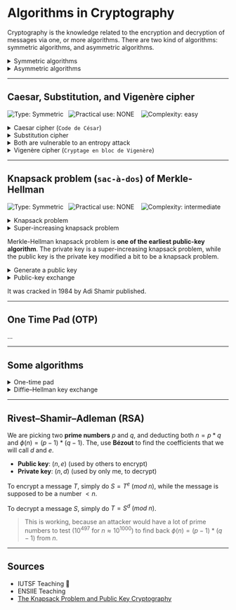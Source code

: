 # Algorithms in Cryptography

Cryptography is the knowledge related to the encryption and decryption of messages via one, or more algorithms. There are two kind of algorithms: symmetric algorithms, and asymmetric algorithms.

<details class="details-e">
<summary>Symmetric algorithms</summary>

In symmetric algorithms, **both** of the sender and the receiver know the key: k. Algorithm are known to the public.

* **A** use an algorithm C to encrypt the message with the key k, generating a cipher (`message encrypté`) c : `c = C(k, m)`
* **B** use an algorithm D to decrypt the message with the same key k : `m = D(k, c)`
</details>

<details class="details-e">
<summary>Asymmetric algorithms</summary>

...
</details>

<hr class="sl">

## Caesar, Substitution, and Vigenère cipher

![Type: Symmetric](https://img.shields.io/badge/Type-Symmetric-7cfc00)&nbsp;&nbsp;
![Practical use: NONE](https://img.shields.io/badge/Practical%20use-none%20😒-7cfc00)
&nbsp;&nbsp;
![Complexity: easy](https://img.shields.io/badge/Complexity-easy-7cfc00)

<div class="row row-cols-md-2 mt-4"><div>

<details class="details-e">
<summary>Caesar cipher (<code>Code de César</code>)</summary>

Caesar was replacing letters like this $a \to d,\ b \to e,\ ...,\ z \to c$. Each letter is associated with another one "k" letters forward (k=3 in the previous example), modulus the number of letters (26). To decrypt, for each letter, go backward by "k" letters to get back the decrypted letter.

* **Possible values for k**: $26$
* **Secure**: weak
  * Bruteforce attack
  * Entropy attack
* **Try it online**: [Caesar cipher online (cryptii.com)](https://cryptii.com/pipes/caesar-cipher)

</details>
</div><div>

<details class="details-e">
<summary>Substitution cipher</summary>

On the same idea as the caesar cipher, the **substitution cipher** is associating each letter by another like $a \to w,\ b \to e,\ etc.$. The key is a dictionary of 26 letters (a-z).

* **Possible values for k**: $26! ≈ 2^{88.4}$
* **Secure**: weak
  * Entropy attack
* **Try it online**: [Substitution cipher (dcode.fr)](https://www.dcode.fr/substitution-cipher)
</details>
</div></div>

<details class="details-e">
<summary>Both are vulnerable to an entropy attack</summary>

In any language, there are letters, 2-letters long words, 3-letters long words, and so on, that are statistically very likely to be in any text. In French/English, the most common letter is `e`, while there are a lot of common words such as `de`, `du`, `le`, `la`... To find them, you need to analyze the frequence of letters/words.
</details>

<details class="details-e">
<summary>Vigenère cipher (<code>Cryptage en bloc de Vigenère</code>)</summary>

This is a caesar cipher, but split into blocs. The goal was to avoid entropy attacks, because a same letter will most likely be enciphered as  different ciphertext letters.

* **Possible values for k**: $26^n$
* **Secure**: weak
  * Entropy attack to find the size of the key, because the key is repeated
  * Once the size of the key if found, each bloc is handled as we would for a caesar cipher
* **Try it online**: [Vigenère cipher (cryptii.com)](https://cryptii.com/pipes/vigenere-cipher)

<details class="details-e">
<summary>Example</summary>

* **message**: `memorize`
* **key**: `vgn`
* **cipher text**: `memorize+vgnvgnv=hkzjxvuk`
  * $M=12$, $V=21$, $12+21=33\equiv 7\ (mod\ 26)=H$
  * $E=4$, $G=6$, $4+6=10\equiv 10\ (mod\ 26)=K$
  * $M=12$, $N=13$, $12+13=25\equiv 25\ (mod\ 26)=Z$
  * ...
* **decrypt**: `hkzjxvuk+vgnvgnv=memorize`
  * $H=7$, $V=21$, $7 - 21 + 26 \equiv 12\ (mod\ 26)=M$
  * $K=10$, $G=6$, $10 - 6 + 26 \equiv 4\ (mod\ 26)=E$
  * $Z=25$, $N=13$, $25 - 13 + 26 \equiv 12\ (mod\ 26)=M$
  * $J=9$, $V=21$, $9 - 21 + 26 \equiv 14\ (mod\ 26)=O$
  * ...
</details>
</details>

<hr class="sr">

## Knapsack problem (`sac-à-dos`) of Merkle-Hellman

![Type: Symmetric](https://img.shields.io/badge/Type-Symmetric-7cfc00)&nbsp;&nbsp;
![Practical use: NONE](https://img.shields.io/badge/Practical%20use-none%20😒-7cfc00)
&nbsp;&nbsp;
![Complexity: intermediate](https://img.shields.io/badge/Complexity-intermediate-7cfc00)

<details class="details-e">
<summary>Knapsack problem</summary>

The most know bag/knapsack problem is the **0-1 knapsack problem**. You got a "bag/Knapsack" of numbers <small>(ex: 23, 5, 11, 2, 55)</small>. Your message is made of `0`, and `1`, and using this method `1` means you picked something from the bag, `0` means you didn't. Then, make the sum of the numbers you picked in the bag to create the **cipher**. Note that you **will have to split the message into groups** having the size of the knapsack.

* **Knapsack**: $2, 5, 11, 23, 55$ (up to you, size=6)
* **Message**: $1100111001 = 11001\ 10001$ (group of 6)
* **Cipher**
  * $2 + 5 + 0 + 0 + 55 = 62$ (first group)
  * $2 + 0 + 0 + 0 + 55 = 57$ (second group)
* **Cipher text**: $62, 57$
</details>

<details class="details-e"> 
<summary>Super-increasing knapsack problem</summary>

An easy knapsack problem is the **super-increasing knapsack problem**, in which every next entry of the bag is greater than the sum of the previous terms. It make it easy to decipher the message without the key, as if the cipher is greater or equals than the current greatest value of the knapsack, then it is inside the knapsack of the message. 

* **Knapsack**: $2, 5, 11, 23, 55$
* **Cipher**: 62
* Decipher
  * $62 \ge 55$ ? yes, then 55 is in.
  * $7 \ge 23$ ? no, then 23 is not in
  * $7 \ge 11$ ? no, then 11 is not in.
  * $7 \ge 5$ ? yes, then 5 is in.
  * $2 \ge 2$ ? yes, then 2 is in.
* **Result**: 11001

</details>

Merkle-Hellman knapsack problem is **one of the earliest public-key algorithm**. The private key is a super-increasing knapsack problem, while the public key is the private key modified a bit to be a knapsack problem.

<details class="details-e">
<summary>Generate a public key</summary>

We will pick a value $N$ greater than the sum of the values in the Knapsack, and a number $W$, so that $N \wedge W|1$ (=no common divisor aside 1).

* We are picking $N=113$, $W=27$
* We calculated $W^{-1} = 67\ (\text{mod}\ 113)$
* **Knapsack** (public key)
  * We are multiplying the private key by $W$, modulus $N$
  * Ex: $27 * 2 = 54\ (\text{mod}\ 113)$
  * $((2, 5, 11, 23, 55) * W)\ mod\ N = 54, 22, 71, 56, 16$ 
  * Public key: $(54, 22, 71, 56, 16)$
</details>

<details class="details-e">
<summary>Public-key exchange</summary>

* **A** is generating a private-key using the super-increasing knapsack ($(2, 5, 11, 23, 55)$)
* **A** is generating a public-key $(54, 22, 71, 56, 16)$, using a $N=113$, and $W=27$ that **B** know
* **A** encrypt a message using the public-key, and send the cipher text to **B**
  * $54 + 22 + 0 + 0 + 16 = 92$ (first group)
  * $54 + 0 + 0 + 0 + 16 = 70$ (second group)
  * **Cipher text**: $92, 70$
* **B** generate the private-key using the public-key, and both $W$, and $N$
  * We are multiplying the public key by $W^{-1}$, modulus $N$
  * We get the private key: $2, 5, 11, 23, 55$
* **B** decrypt the message
  * We multiply the message by $W^{-1}$, modulus $N$
  * We get $62$, and $57$
  * We solve them using the super-increasing knapsack problem
  * The message was: $1100110001$
</details>

It was cracked in 1984 by Adi Shamir published.

<hr class="sr">

## One Time Pad (OTP)

...

<hr class="sl">

## Some algorithms

<details class="details-e">
<summary>One-time pad</summary>

This algorithm is creating a **key as long or longer than the message**, so even though it is secure, we can't use it. For each message, both user are agreeing on a key (ex: $01010$), and the Algorithm is **XOR** (`ou exclusif`, $0+0=1+1=0$ and $1+0=0+1=1$).

* **Message**: $10011$
* **Key** (encrypt): $01010$
* **Cipher text**: $11001$
* **Key** (decrypt): $01010$
* **Message**: $10011$
</details>

<details class="details-e">
<summary>Diffie–Hellman key exchange</summary>

A is sending a message to B. Both are agreeing on two numbers $p$ and $g$ with $(p-1) \wedge g\ |\ 1$ (=the only divisor is 1), and they are picking a private number (resp. $a$ and $b$, lesser than $p$).

A is sending $g^a\ (mod\ p)$ to B (resp. b for B to A). The common key for A is $(g^a)^b\ (mod\ p)$ and for B, it is $(g^b)^a\ (mod\ p)$. They **both** have the same number, but they do not know about the exponent of the other.
</details>

<hr class="sr">

## Rivest–Shamir–Adleman (RSA)

We are picking two **prime numbers** $p$ and $q$, and deducting both $n = p * q$ and $\phi(n) = (p-1) * (q-1)$. The, use **Bézout** to find the coefficients that we will call $d$ and $e$.

* **Public key**: $(n, e)$ (used by others to encrypt)
* **Private key**: $(n, d)$ (used by only me, to decrypt)

To encrypt a message $T$, simply do $S = T^e\ (mod\ n)$, while the message is supposed to be a number $\lt n$.

To decrypt a message $S$, simply do $T = S^d\ (mod\ n)$.

> This is working, because an attacker would have a lot of prime numbers to test ($10^{497}$ for $n \approx 10^{1000}$) to find back $\phi(n) = (p-1) * (q-1)$ from $n$.

<hr class="sl">

## Sources

* IUTSF Teaching 🚀
* ENSIIE Teaching
* [The Knapsack Problem and Public Key Cryptography](https://nrich.maths.org/2199)